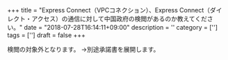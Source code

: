 +++
title = "Express Connect（VPCコネクション）、Express Connect（ダイレクト・アクセス）の通信に対して中国政府の検閲があるのか教えてください。"
date = "2018-07-28T16:14:11+09:00"
description = ''
category = ['']
tags = ['']
draft = false
+++

検閲の対象外となります。
→別途承諾書を展開します。
